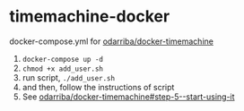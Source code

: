 # timemachine-docker
docker-compose.yml for [odarriba/docker-timemachine](https://github.com/odarriba/docker-timemachine)

1. `docker-compose up -d`
2. `chmod +x add_user.sh`
3. run script, `./add_user.sh`
4. and then, follow the instructions of script
5. See [odarriba/docker-timemachine#step-5--start-using-it](https://github.com/odarriba/docker-timemachine#step-5--start-using-it)

